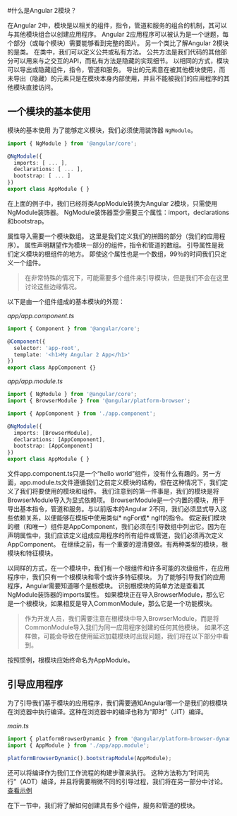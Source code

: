 #什么是Angular 2模块？

在Angular 2中，模块是以相关的组件，指令，管道和服务的组合的机制，其可以与其他模块组合以创建应用程序。 Angular 2应用程序可以被认为是一个谜题，每个部分（或每个模块）需要能够看到完整的图片。
另一个类比了解Angular 2模块的是类。 在类中，我们可以定义公共或私有方法。 公共方法是我们代码的其他部分可以用来与之交互的API，而私有方法是隐藏的实现细节。 以相同的方式，模块可以导出或隐藏组件，指令，管道和服务。 导出的元素意在被其他模块使用，而未导出（隐藏）的元素只是在模块本身内部使用，并且不能被我们的应用程序的其他模块直接访问。

## 一个模块的基本使用

模块的基本使用 为了能够定义模块，我们必须使用装饰器 `NgModule`。

```typescript
import { NgModule } from '@angular/core';

@NgModule({
  imports: [ ... ],
  declarations: [ ... ],
  bootstrap: [ ... ]
})
export class AppModule { }		
```

在上面的例子中，我们已经将类AppModule转换为Angular 2模块，只需使用NgModule装饰器。 NgModule装饰器至少需要三个属性：import，declarations和bootstrap。

属性导入需要一个模块数组。 这里是我们定义我们的拼图的部分（我们的应用程序）。 属性声明期望作为模块一部分的组件，指令和管道的数组。 引导属性是我们定义模块的根组件的地方。 即使这个属性也是一个数组，99％的时间我们只定义一个组件。

> 在非常特殊的情况下，可能需要多个组件来引导模块，但是我们不会在这里讨论这些边缘情况。

以下是由一个组件组成的基本模块的外观：

*app/app.component.ts*

```typescript
import { Component } from '@angular/core';

@Component({
  selector: 'app-root',
  template: '<h1>My Angular 2 App</h1>'
})
export class AppComponent {}
```

*app/app.module.ts*

```typescript
import { NgModule } from '@angular/core';
import { BrowserModule } from '@angular/platform-browser';

import { AppComponent } from './app.component';

@NgModule({
  imports: [BrowserModule],
  declarations: [AppComponent],
  bootstrap: [AppComponent]
})
export class AppModule { }
```

文件app.component.ts只是一个“hello world”组件，没有什么有趣的。另一方面，app.module.ts文件遵循我们之前定义模块的结构，但在这种情况下，我们定义了我们将要使用的模块和组件。
我们注意到的第一件事是，我们的模块是将BrowserModule导入为显式依赖项。 BrowserModule是一个内置的模块，用于导出基本指令，管道和服务。与以前版本的Angular 2不同，我们必须显式导入这些依赖关系，以便能够在模板中使用类似* ngFor或* ngIf的指令。
假定我们模块的根（和唯一）组件是AppComponent，我们必须在引导数组中列出它。因为在声明属性中，我们应该定义组成应用程序的所有组件或管道，我们必须再次定义AppComponent。
在继续之前，有一个重要的澄清要做。有两种类型的模块，根模块和特征模块。

以同样的方式，在一个模块中，我们有一个根组件和许多可能的次级组件，在应用程序中，我们只有一个根模块和零个或许多特征模块。 为了能够引导我们的应用程序，Angular需要知道哪个是根模块。 识别根模块的简单方法是查看其NgModule装饰器的imports属性。 如果模块正在导入BrowserModule，那么它是一个根模块，如果相反是导入CommonModule，那么它是一个功能模块。

> 作为开发人员，我们需要注意在根模块中导入BrowserModule，而是将CommonModule导入我们为同一应用程序创建的任何其他模块。 如果不这样做，可能会导致在使用延迟加载模块时出现问题，我们将在以下部分中看到。

按照惯例，根模块应始终命名为AppModule。

## 引导应用程序

为了引导我们基于模块的应用程序，我们需要通知Angular哪一个是我们的根模块在浏览器中执行编译。这种在浏览器中的编译也称为“即时”（JIT）编译。

*main.ts*

```typescript
import { platformBrowserDynamic } from '@angular/platform-browser-dynamic';
import { AppModule } from './app/app.module';

platformBrowserDynamic().bootstrapModule(AppModule);
```

还可以将编译作为我们工作流程的构建步骤来执行。 这种方法称为“时间先行”（AOT）编译，并且将需要稍微不同的引导过程，我们将在另一部分中讨论。
[查看示例](https://plnkr.co/edit/4u6UKQuVSjHFeQYS993g?p=preview)

在下一节中，我们将了解如何创建具有多个组件，服务和管道的模块。